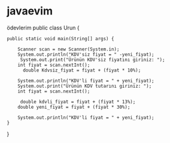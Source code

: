 # javaevim
ödevlerim
public class Urun {
    
    public static void main(String[] args) {
        
        Scanner scan = new Scanner(System.in);
        System.out.println("KDV'siz fiyat = " -yeni_fiyat);
         System.out.print("Ürünün KDV'siz fiyatını giriniz: ");
        int fiyat = scan.nextInt();
          double Kdvsiz_fiyat = fiyat + (fiyat * 10%);
        
        System.out.println("KDV'li fiyat = " + yeni_fiyat);
        System.out.print("Ürünün KDV tutarını giriniz: ");
        int fiyat = scan.nextInt();
       
         double kdvli_fiyat = fiyat + (fiyat * 13%);
        double yeni_fiyat = fiyat + (fiyat * 30%);
        
        System.out.println("KDV'li fiyat = " + yeni_fiyat);
    }
}
